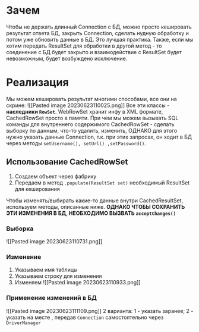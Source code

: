 # Зачем
Чтобы не держать длинный Connection с БД, можно просто кешировать результат ответа БД, закрыть Connection, сделать нудную обработку и потом уже обновить данные в БД. Это лучшая практика. Также, если мы хотим передать ResultSet для обработки в другой метод - то соединение с БД будет закрыто и взаимодействие с ResultSet будет невозможным, будет возбуждено исключение.
# Реализация
Мы можем кешировать результат многими способами, все они на скрине:
![[Pasted image 20230623110025.png]]
Все эти классы - **наследники `RowSet`**. WebRowSet хранит инфу в XML формате, CachedRowSet просто в памяти. При чем мы можем вызывать SQL команды для внутреннего содержимого CachedRowSet - сделать выборку по данным, что-то удалить, изменить, ОДНАКО для этого нужно указать данные Connection, т.к. при этих запросах, он ходит в БД через методы `setUsername(), setUrl() ,setPassword()`.
## Использование CachedRowSet
1. Создаем объект через фабрику
2. Передаем в метод `.populate(ResultSet set)` необходимый ResultSet для кеширования

Чтобы изменять/выбирать какие-то данные внутри CachedResultSet, используем методы, описанные ниже. **ОДНАКО ЧТОБЫ СОХРАНИТЬ ЭТИ ИЗМЕНЕНИЯ В БД, НЕОБХОДИМО ВЫЗВАТЬ `acceptChanges()`**
### Выборка
![[Pasted image 20230623110731.png]]
### Изменение
1. Указываем имя таблицы
2. Указываем строку для изменения
3. Изменяем
![[Pasted image 20230623110933.png]]
### Применение изменений в БД
![[Pasted image 20230623111109.png]]
2 варианта: 1 - указать заранее; 2 - указать на месте , передав `Connection` самостоятельно через `DriverManager`